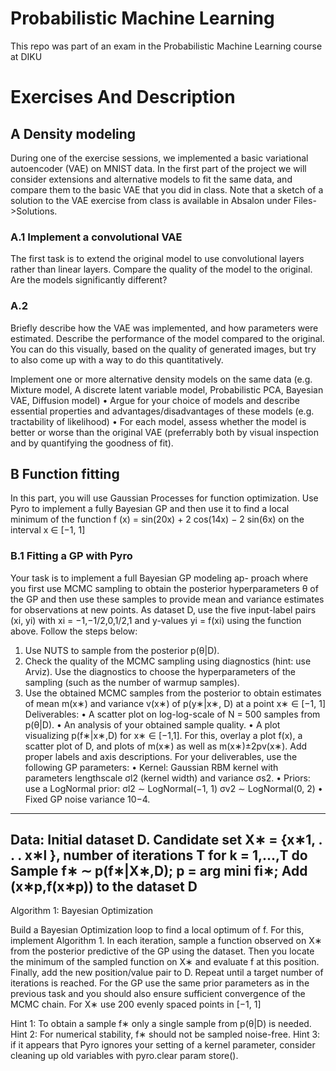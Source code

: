 # Probabilistic Machine Learning
This repo was part of an exam in the Probabilistic Machine Learning course at DIKU

# Exercises And Description

## A Density modeling
During one of the exercise sessions, we implemented a basic variational autoencoder (VAE) on MNIST data. In the first part of the project we will consider extensions and alternative models to fit the same data, and compare them to the basic VAE that you did in class. Note that a sketch of a solution to the VAE exercise from class is available in Absalon under Files->Solutions.
### A.1 Implement a convolutional VAE
The first task is to extend the original model to use convolutional layers rather than linear layers. Compare the quality of the model to the original. Are the models significantly different?
### A.2
Briefly describe how the VAE was implemented, and how parameters were estimated.
Describe the performance of the model compared to the original. You can do this visually, based on the quality of generated images, but try to also come up with a way to do this quantitatively.

Implement one or more alternative density models on the same data (e.g. Mixture model, A discrete latent variable model, Probabilistic PCA, Bayesian VAE, Diffusion model)
• Argue for your choice of models and describe essential properties and advantages/disadvantages of these models (e.g. tractability of likelihood)
• For each model, assess whether the model is better or worse than the original VAE (preferrably both by visual inspection and by quantifying the goodness of fit).

## B Function fitting
In this part, you will use Gaussian Processes for function optimization. Use Pyro to implement a fully Bayesian GP and then use it to find a local minimum of the function
f (x) = sin(20x) + 2 cos(14x) − 2 sin(6x) on the interval x ∈ [−1, 1]
### B.1 Fitting a GP with Pyro
Your task is to implement a full Bayesian GP modeling ap- proach where you first use MCMC sampling to obtain the posterior hyperparameters θ of the GP and then use these samples to provide mean and variance estimates for observations at new points. As dataset D, use the five input-label pairs (xi, yi) with xi = −1,−1/2,0,1/2,1 and y-values yi = f(xi) using the function above. Follow the steps below:
1. Use NUTS to sample from the posterior p(θ|D).
2. Check the quality of the MCMC sampling using diagnostics (hint: use Arviz). Use the diagnostics to choose the hyperparameters of the sampling (such as the number of warmup samples).
3. Use the obtained MCMC samples from the posterior to obtain estimates of mean m(x∗) and variance v(x∗) of p(y∗|x∗, D) at a point x∗ ∈ [−1, 1]
Deliverables:
• A scatter plot on log-log-scale of N = 500 samples from p(θ|D).
• An analysis of your obtained sample quality.
• A plot visualizing p(f∗|x∗,D) for x∗ ∈ [−1,1]. For this, overlay a plot f(x), a scatter plot of D, and plots of m(x∗) as well as m(x∗)±2pv(x∗). Add proper labels and axis descriptions.
For your deliverables, use the following GP parameters:
• Kernel: Gaussian RBM kernel with parameters lengthscale σl2 (kernel width)
and variance σs2.
• Priors: use a LogNormal prior:
σl2 ∼ LogNormal(−1, 1) σv2 ∼ LogNormal(0, 2)
• Fixed GP noise variance 10−4.
-----------------------------------------
Data: Initial dataset D. Candidate set X∗ = {x∗1, . . . x∗l }, number of iterations T
for k = 1,...,T do
Sample f∗ ∼ p(f∗|X∗,D);
p = arg mini fi∗;
Add (x∗p,f(x∗p)) to the dataset D
-----------------------------------------
Algorithm 1: Bayesian Optimization 


Build a Bayesian Optimization loop to find a local optimum of f. For this, implement Algorithm 1. In each iteration, sample a function observed on X∗ from the posterior predictive of the GP using the dataset. Then you locate the minimum of the sampled function on X∗ and evaluate f at this position. Finally, add the new position/value pair to D. Repeat until a target number of iterations is reached. For the GP use the same prior parameters as in the previous task and you should also ensure sufficient convergence of the MCMC chain. For X∗ use 200 evenly spaced points in [−1, 1]

Hint 1: To obtain a sample f∗ only a single sample from p(θ|D) is needed.
Hint 2: For numerical stability, f∗ should not be sampled noise-free.
Hint 3: if it appears that Pyro ignores your setting of a kernel parameter, consider cleaning up old variables with pyro.clear param store().
 
